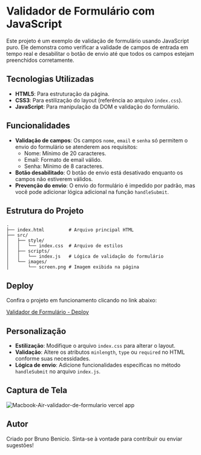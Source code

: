 # Validador de Formulário com JavaScript

Este projeto é um exemplo de validação de formulário usando JavaScript puro. Ele demonstra como verificar a validade de campos de entrada em tempo real e desabilitar o botão de envio até que todos os campos estejam preenchidos corretamente.

## Tecnologias Utilizadas

- **HTML5**: Para estruturação da página.
- **CSS3**: Para estilização do layout (referência ao arquivo `index.css`).
- **JavaScript**: Para manipulação da DOM e validação do formulário.

## Funcionalidades

- **Validação de campos**: Os campos `nome`, `email` e `senha` só permitem o envio do formulário se atenderem aos requisitos:
  - Nome: Mínimo de 20 caracteres.
  - Email: Formato de email válido.
  - Senha: Mínimo de 8 caracteres.
- **Botão desabilitado**: O botão de envio está desativado enquanto os campos não estiverem válidos.
- **Prevenção do envio**: O envio do formulário é impedido por padrão, mas você pode adicionar lógica adicional na função `handleSubmit`.

## Estrutura do Projeto

```
.
├── index.html         # Arquivo principal HTML
├── src/
│   ├── style/
│   │   └── index.css  # Arquivo de estilos
│   ├── scripts/
│   │   └── index.js   # Lógica de validação do formulário
│   └── images/
│       └── screen.png # Imagem exibida na página
```

## Deploy

Confira o projeto em funcionamento clicando no link abaixo:

[Validador de Formulário - Deploy](https://validador-de-formulario.vercel.app/)

## Personalização

- **Estilização**: Modifique o arquivo `index.css` para alterar o layout.
- **Validação**: Altere os atributos `minlength`, `type` ou `required` no HTML conforme suas necessidades.
- **Lógica de envio**: Adicione funcionalidades específicas no método `handleSubmit` no arquivo `index.js`.

## Captura de Tela

![Macbook-Air-validador-de-formulario vercel app](https://github.com/user-attachments/assets/3edfc1aa-da8a-4dd6-af14-b34382c512a2)

## Autor

Criado por Bruno Benicio. Sinta-se à vontade para contribuir ou enviar sugestões!
